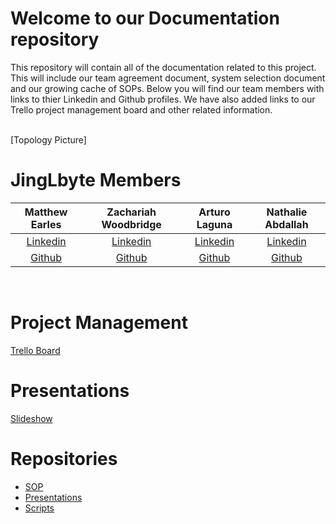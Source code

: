 # Welcome to our Documentation repository
This repository will contain all of the documentation related to this project. This will include our team agreement document, system selection document and our growing cache of SOPs. Below you will find our team members with links to thier Linkedin and Github profiles. We have also added links to our Trello project management board and other related information.

<br>
[Topology Picture]




# JingLbyte Members

| Matthew Earles | Zachariah Woodbridge | Arturo Laguna | Nathalie Abdallah |
|:----------------------:|:-----------------------:|:----------------------:|:----------------------:|
| [Linkedin](https://www.linkedin.com/in/matthew-earles)| [Linkedin](https://www.linkedin.com/in/zachariahw/) | [Linkedin](https://www.linkedin.com/in/arturo-laguna-81129320a) | [Linkedin](https://www.linkedin.com/in/nataliabdallah) 
| [Github](https://github.com/Matt01965)| [Github](https://github.com/Z-Zachattack) | [Github](https://github.com/Random9904) | [Github](https://github.com/nataliabdallah) 

<br>

# Project Management
[Trello Board](https://trello.com/invite/b/1UHKRjwA/ATTI3f4b8479c5d90897269b5d53cc52bbf8244DF362/301-project)


# Presentations
[Slideshow](https://docs.google.com/presentation/d/1GrBF-00GLaq4SpJLDRJQhwG9uGaHQL4bNxNlpmU1zbY/edit?usp=sharing)

# Repositories
* [SOP](https://github.com/JingLbyte/documentation/blob/main/sop.md)
* [Presentations](https://github.com/JingLbyte/Presentation)
* [Scripts](https://github.com/JingLbyte/Scripts)
